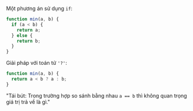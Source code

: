 Một phương án sử dụng `if`:

```js
function min(a, b) {
  if (a < b) {
    return a;
  } else {
    return b;
  }
}
```

Giải pháp với toán tử `'?'`:

```js
function min(a, b) {
  return a < b ? a : b;
}
```

"Tái bút: Trong trường hợp so sánh bằng nhau `a == b` thì không quan trọng giá trị trả về là gì."
